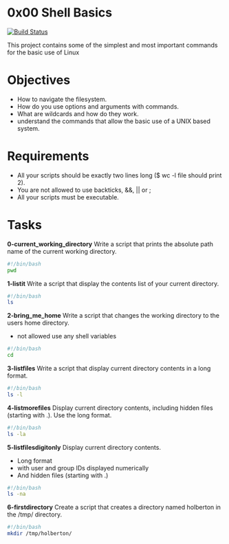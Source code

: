# 0x00 Shell Basics

[![Build Status](https://travis-ci.org/joemccann/dillinger.svg?branch=master)](https://travis-ci.org/joemccann/dillinger)

This project contains some of the simplest and most important commands for the basic use of Linux

# Objectives
 - How to navigate the filesystem.
 - How do you use options and arguments with commands.
 - What are wildcards and how do they work.
 - understand the commands that allow the basic use of a UNIX based system.
# Requirements
 - All your scripts should be exactly two lines long ($ wc -l file should print 2).
 - You are not allowed to use backticks, &&, || or ;
 - All your scripts must be executable.
# Tasks
**0-current_working_directory**
Write a script that prints the absolute path name of the current working directory.
```sh
#!/bin/bash
pwd
```
**1-listit**
Write a script that display the contents list of your current directory.
```sh
#!/bin/bash
ls
```
**2-bring_me_home**
Write a script that changes the working directory to the users home directory.
-  not allowed use any shell variables
```sh
#!/bin/bash
cd
```
**3-listfiles**
Write a script that display current directory contents in a long format.
```sh
#!/bin/bash
ls -l
```
**4-listmorefiles**
Display current directory contents, including hidden files (starting with .). Use the long format.
```sh
#!/bin/bash
ls -la
```
**5-listfilesdigitonly**
Display current directory contents.
- Long format
- with user and group IDs displayed numerically
- And hidden files (starting with .)
```sh
#!/bin/bash
ls -na
```
**6-firstdirectory**
Create a script that creates a directory named holberton in the /tmp/ directory.
```bash
#!/bin/bash
mkdir /tmp/holberton/
```
